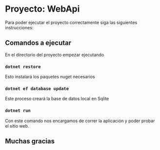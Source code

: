 # Proyecto: WebApi

Para poder ejecutar el proyecto correctamente siga las siguientes instrucciones:

## Comandos a ejecutar

En el directorio del proyecto empezar ejecutando

### `dotnet restore`

Esto instalará los paquetes nuget necesarios

### `dotnet ef database update`

Este proceso creará la base de datos local en Sqlite

### `dotnet run`
Con este comando nos encargamos de correr la aplicación y poder probar el sitio web.




## Muchas gracias
